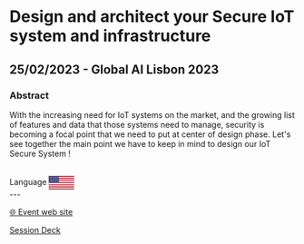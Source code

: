 # Design and architect your Secure IoT system and infrastructure
## 25/02/2023 - Global AI Lisbon 2023 
### Abstract
With the increasing need for IoT systems on the market, and the growing list of features and data that those systems need to manage, security is becoming a focal point that we need to put at center of design phase.
Let's see together the main point we have to keep in mind to design our IoT Secure System !


<br/>
Language <img width="45" src="https://raw.githubusercontent.com/dpcons/DPCons/Dev/Resources/FlagUSA.svg" style="vertical-align:middle">
<br/>
---

<br/>
<p>
<a href="https://datasaturdays.com/2022-11-26-datasaturday0022/">🌐 Event web site</a>
</p>

<p>
<a href="https://github.com/dpcons/DPCons/blob/main/Decks/20221126-Design%20and%20architect%20your%20Secure%20IoT%20system%20and%20infrastructure.pdf" target="_blank">Session Deck</a>
</a>
</p>
